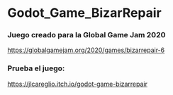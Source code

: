 # Godot_Game_BizarRepair
### Juego creado para la Global Game Jam 2020
https://globalgamejam.org/2020/games/bizarrepair-6
### Prueba el juego:
https://jlcareglio.itch.io/godot-game-bizarrepair
